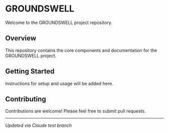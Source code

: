 # GROUNDSWELL

Welcome to the GROUNDSWELL project repository.

## Overview

This repository contains the core components and documentation for the GROUNDSWELL project.

## Getting Started

Instructions for setup and usage will be added here.

## Contributing

Contributions are welcome! Please feel free to submit pull requests.

---

*Updated via Claude test branch*